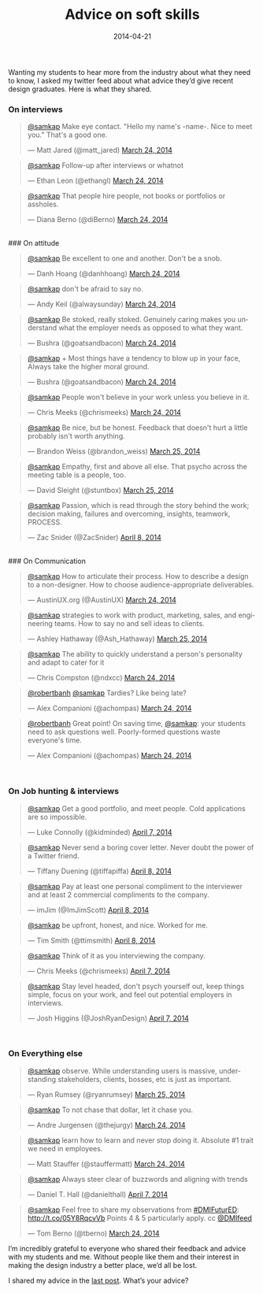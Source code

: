 ﻿---
layout: post
title: Advice on soft skills

date: 2014-04-21
desc: I asked people on twitter about what advice they’d give students. Here’s what they shared.
Tags: quotes,education,community


--- 
Wanting my students to hear more from the industry about what they need to know, I asked my twitter feed about what advice they’d give recent design graduates. Here is what they shared.

### On interviews
<blockquote class="twitter-tweet" data-conversation="none" lang="en"><p><a href="https://twitter.com/samkap">@samkap</a> Make eye contact. &quot;Hello my name&#39;s -name-. Nice to meet you.&quot; &#10;&#10;That&#39;s a good one.</p>&mdash; Matt Jared (@matt_jared) <a href="https://twitter.com/matt_jared/statuses/448201953030316032">March 24, 2014</a></blockquote> <blockquote class="twitter-tweet" data-conversation="none" lang="en"><p><a href="https://twitter.com/samkap">@samkap</a> Follow-up after interviews or whatnot</p>&mdash; Ethan Leon (@ethangl) <a href="https://twitter.com/ethangl/statuses/448203011731374080">March 24, 2014</a></blockquote> <blockquote class="twitter-tweet" data-conversation="none" lang="en"><p><a href="https://twitter.com/samkap">@samkap</a> That people hire people, not books or portfolios or assholes.</p>&mdash; Diana Berno (@diBerno) <a href="https://twitter.com/diBerno/statuses/448205513549836288">March 24, 2014</a></blockquote>



<br>
### On attitude
<blockquote class="twitter-tweet" data-conversation="none" lang="en"><p><a href="https://twitter.com/samkap">@samkap</a> Be excellent to one and another. Don&#39;t be a snob.</p>&mdash; Danh Hoang (@danhhoang) <a href="https://twitter.com/danhhoang/statuses/448204310065582080">March 24, 2014</a></blockquote><blockquote class="twitter-tweet" data-conversation="none" lang="en"><p><a href="https://twitter.com/samkap">@samkap</a> don&#39;t be afraid to say no.</p>&mdash; Andy Keil (@alwaysunday) <a href="https://twitter.com/alwaysunday/statuses/448203053418565632">March 24, 2014</a></blockquote><blockquote class="twitter-tweet" data-conversation="none" lang="en"><p><a href="https://twitter.com/samkap">@samkap</a> Be stoked, really stoked. Genuinely caring makes you understand what the employer needs as opposed to what they want.</p>&mdash; Bushra (@goatsandbacon) <a href="https://twitter.com/goatsandbacon/statuses/448203778156531712">March 24, 2014</a></blockquote><blockquote class="twitter-tweet" data-conversation="none" lang="en"><p><a href="https://twitter.com/samkap">@samkap</a> + Most things have a tendency to blow up in your face, Always take the higher moral ground.</p>&mdash; Bushra (@goatsandbacon) <a href="https://twitter.com/goatsandbacon/statuses/448204030955642880">March 24, 2014</a></blockquote><blockquote class="twitter-tweet" data-conversation="none" lang="en"><p><a href="https://twitter.com/samkap">@samkap</a> People won&#39;t believe in your work unless you believe in it.</p>&mdash; Chris Meeks (@chrismeeks) <a href="https://twitter.com/chrismeeks/statuses/448213970319470592">March 24, 2014</a></blockquote><blockquote class="twitter-tweet" data-conversation="none" lang="en"><p><a href="https://twitter.com/samkap">@samkap</a> Be nice, but be honest. Feedback that doesn&#39;t hurt a little probably isn&#39;t worth anything.</p>&mdash; Brandon Weiss (@brandon_weiss) <a href="https://twitter.com/brandon_weiss/statuses/448314759310348288">March 25, 2014</a></blockquote><blockquote class="twitter-tweet" data-conversation="none" lang="en"><p><a href="https://twitter.com/samkap">@samkap</a> Empathy, first and above all else. That psycho across the meeting table is a people, too.</p>&mdash; David Sleight (@stuntbox) <a href="https://twitter.com/stuntbox/statuses/448283354606370816">March 25, 2014</a></blockquote><blockquote class="twitter-tweet" data-conversation="none" lang="en"><p><a href="https://twitter.com/samkap">@samkap</a> Passion, which is read through the story behind the work; decision making, failures and overcoming, insights, teamwork, PROCESS.</p>&mdash; Zac Snider (@ZacSnider) <a href="https://twitter.com/ZacSnider/statuses/453362290684092416">April 8, 2014</a></blockquote>



<br>
### On Communication
<blockquote class="twitter-tweet" data-conversation="none" lang="en"><p><a href="https://twitter.com/samkap">@samkap</a> How to articulate their process. How to describe a design to a non-designer. How to choose audience-appropriate deliverables.</p>&mdash; AustinUX.org (@AustinUX) <a href="https://twitter.com/AustinUX/statuses/448226557073424384">March 24, 2014</a></blockquote><blockquote class="twitter-tweet" data-conversation="none" lang="en"><p><a href="https://twitter.com/samkap">@samkap</a> strategies to work with product, marketing, sales, and engineering teams. How to say no and sell ideas to clients.</p>&mdash; Ashley Hathaway (@Ash_Hathaway) <a href="https://twitter.com/Ash_Hathaway/statuses/448290321391026177">March 25, 2014</a></blockquote><blockquote class="twitter-tweet" data-conversation="none" lang="en"><p><a href="https://twitter.com/samkap">@samkap</a> The ability to quickly understand a person&#39;s personality and adapt to cater for it</p>&mdash; Chris Compston (@ndxcc) <a href="https://twitter.com/ndxcc/statuses/448228207532457984">March 24, 2014</a></blockquote>

<blockquote class="twitter-tweet" lang="en"><p><a href="https://twitter.com/robertbanh">@robertbanh</a> <a href="https://twitter.com/samkap">@samkap</a> Tardies? Like being late?</p>&mdash; Alex Companioni (@achompas) <a href="https://twitter.com/achompas/statuses/448210116580761600">March 24, 2014</a></blockquote>
<script async src="//platform.twitter.com/widgets.js" charset="utf-8"></script><blockquote class="twitter-tweet" lang="en"><p><a href="https://twitter.com/robertbanh">@robertbanh</a> Great point! On saving time, <a href="https://twitter.com/samkap">@samkap</a>: your students need to ask questions well. Poorly-formed questions waste everyone&#39;s time.</p>&mdash; Alex Companioni (@achompas) <a href="https://twitter.com/achompas/statuses/448217077888061440">March 24, 2014</a></blockquote>
<br>

### On Job hunting & interviews
<blockquote class="twitter-tweet" data-conversation="none" lang="en"><p><a href="https://twitter.com/samkap">@samkap</a> Get a good portfolio, and meet people. Cold applications are so impossible.</p>&mdash; Luke Connolly (@kidminded) <a href="https://twitter.com/kidminded/statuses/453259135573049344">April 7, 2014</a></blockquote><blockquote class="twitter-tweet" data-conversation="none" lang="en"><p><a href="https://twitter.com/samkap">@samkap</a> Never send a boring cover letter. Never doubt the power of a Twitter friend.</p>&mdash; Tiffany Duening (@tiffapiffa) <a href="https://twitter.com/tiffapiffa/statuses/453396731418263553">April 8, 2014</a></blockquote><blockquote class="twitter-tweet" data-conversation="none" lang="en"><p><a href="https://twitter.com/samkap">@samkap</a> Pay at least one personal compliment to the interviewer and at least 2 commercial compliments to the company.</p>&mdash; imJim (@ImJimScott) <a href="https://twitter.com/ImJimScott/statuses/453401886998409216">April 8, 2014</a></blockquote><blockquote class="twitter-tweet" data-conversation="none" lang="en"><p><a href="https://twitter.com/samkap">@samkap</a> be upfront, honest, and nice. Worked for me.</p>&mdash; Tim Smith (@ttimsmith) <a href="https://twitter.com/ttimsmith/statuses/453396468595191808">April 8, 2014</a></blockquote><blockquote class="twitter-tweet" data-conversation="none" lang="en"><p><a href="https://twitter.com/samkap">@samkap</a> Think of it as you interviewing the company.</p>&mdash; Chris Meeks (@chrismeeks) <a href="https://twitter.com/chrismeeks/statuses/453258951274934272">April 7, 2014</a></blockquote><blockquote class="twitter-tweet" data-conversation="none" lang="en"><p><a href="https://twitter.com/samkap">@samkap</a> Stay level headed, don&#39;t psych yourself out, keep things simple, focus on your work, and feel out potential employers in interviews.</p>&mdash; Josh Higgins (@JoshRyanDesign) <a href="https://twitter.com/JoshRyanDesign/statuses/453243073230045184">April 7, 2014</a></blockquote>


<br>

### On Everything else
<blockquote class="twitter-tweet" data-conversation="none" lang="en"><p><a href="https://twitter.com/samkap">@samkap</a> observe. While understanding users is massive, understanding stakeholders, clients, bosses, etc is just as important.</p>&mdash; Ryan Rumsey (@ryanrumsey) <a href="https://twitter.com/ryanrumsey/statuses/448345250025975808">March 25, 2014</a></blockquote><blockquote class="twitter-tweet" data-conversation="none" lang="en"><p><a href="https://twitter.com/samkap">@samkap</a> To not chase that dollar, let it chase you.</p>&mdash; Andre Jurgensen (@thejurgy) <a href="https://twitter.com/thejurgy/statuses/448205060116209664">March 24, 2014</a></blockquote><blockquote class="twitter-tweet" data-conversation="none" lang="en"><p><a href="https://twitter.com/samkap">@samkap</a> learn how to learn and never stop doing it. Absolute #1 trait we need in employees.</p>&mdash; Matt Stauffer (@stauffermatt) <a href="https://twitter.com/stauffermatt/statuses/448233007405867008">March 24, 2014</a></blockquote><blockquote class="twitter-tweet" data-conversation="none" lang="en"><p><a href="https://twitter.com/samkap">@samkap</a> Always steer clear of buzzwords and aligning with trends</p>&mdash; Daniel T. Hall (@danielthall) <a href="https://twitter.com/danielthall/statuses/453265497304215553">April 7, 2014</a></blockquote><blockquote class="twitter-tweet" data-conversation="none" lang="en"><p><a href="https://twitter.com/samkap">@samkap</a> Feel free to share my observations from <a href="https://twitter.com/search?q=%23DMIFuturED&amp;src=hash">#DMIFuturED</a>: <a href="http://t.co/05Y8RqcvVb">http://t.co/05Y8RqcvVb</a> Points 4 &amp; 5 particularly apply. cc <a href="https://twitter.com/DMIfeed">@DMIfeed</a></p>&mdash; Tom Berno (@tberno) <a href="https://twitter.com/tberno/statuses/448208012751028225">March 24, 2014</a></blockquote>


I’m incredibly grateful to everyone who shared their feedback and advice with my students and me. Without people like them and their interest in making the design industry a better place, we’d all be lost.

I shared my advice in the [last post](http://samkapila.com/thoughts/the-hard-truth-about-soft-skills). What’s your advice?

<script src="//platform.twitter.com/widgets.js" charset="utf-8"></script>



